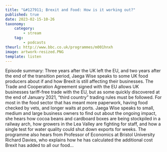 ```yaml
---
title: "&#127911; Brexit and Food: How is it working out?"
published: true
date: 2023-02-15-10-26
taxonomy:
    category:
        - stream
    tag:
        - podcasts
theurl: http://www.bbc.co.uk/programmes/m001hnxh
image: artwork-resized.PNG
template: listen
---
```


Episode summary: Three years after the UK left the EU, and two years after the end of the transition period, Jaega Wise speaks to some UK food producers about if and how Brexit is still affecting their businesses. The Trade and Cooperation Agreement signed with the EU allows UK businesses tariff-free trade with the EU, but as some quickly discovered at the end of January 2021, &ldquo;third country&rdquo; trading rules must be followed. For most in the food sector that has meant more paperwork, having food checked by vets, and longer waits at ports. Jaega Wise speaks to small, medium and large business owners to find out about the ongoing impact, she hears how cocoa beans and cardboard boxes are being stockpiled in a railway arch, how growers in the Lea Valley are fighting for staff, and how a single test for water quality could shut down exports for weeks. The programme also hears from Professor of Economics at Bristol University Richard Davies, who explains how he has calculated the additional cost Brexit has added to all our food&hellip;
